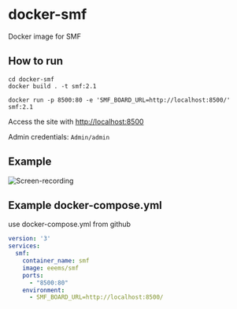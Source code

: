 # docker-smf
Docker image for SMF

## How to run
``` git clone http:// ....
cd docker-smf
docker build . -t smf:2.1
```
`docker run -p 8500:80 -e 'SMF_BOARD_URL=http://localhost:8500/' smf:2.1`

Access the site with <http://localhost:8500>

Admin credentials: `Admin/admin`

## Example
![Screen-recording](https://i.imgur.com/laKoSDV.gif)

## Example docker-compose.yml

use docker-compose.yml from github

```yaml
version: '3'
services:
  smf:
    container_name: smf
    image: eeems/smf
    ports:
      - "8500:80"
    environment:
      - SMF_BOARD_URL=http://localhost:8500/

```
